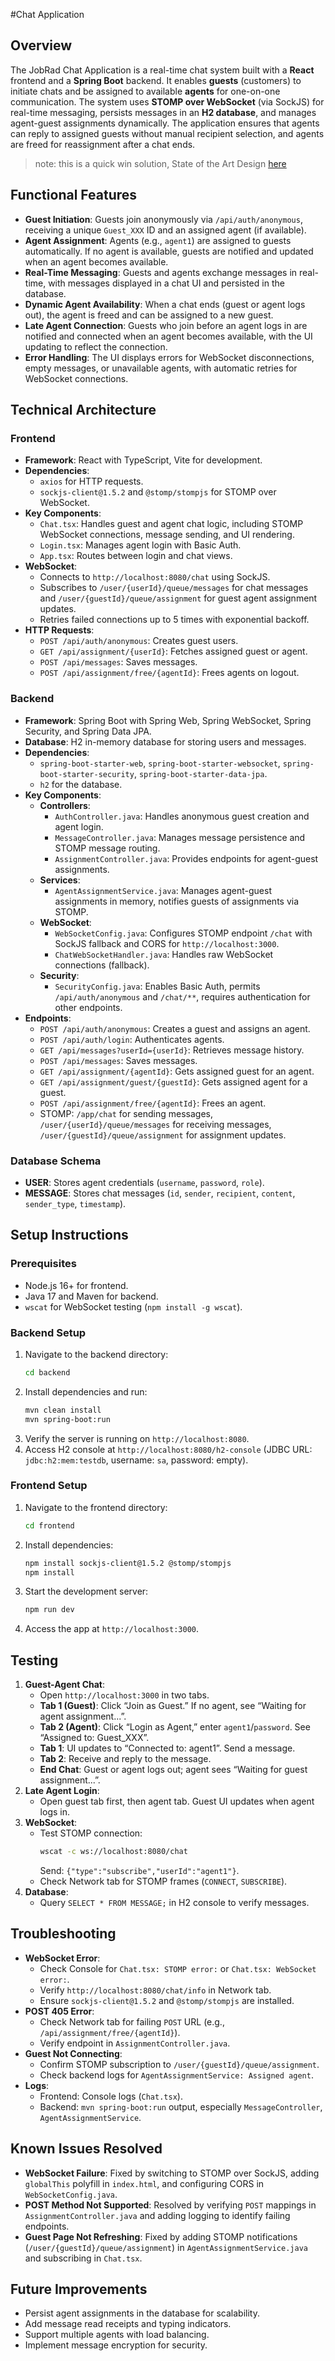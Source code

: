 #Chat Application

## Overview
The JobRad Chat Application is a real-time chat system built with a **React** frontend and a **Spring Boot** backend. It enables **guests** (customers) to initiate chats and be assigned to available **agents** for one-on-one communication. The system uses **STOMP over WebSocket** (via SockJS) for real-time messaging, persists messages in an **H2 database**, and manages agent-guest assignments dynamically. The application ensures that agents can reply to assigned guests without manual recipient selection, and agents are freed for reassignment after a chat ends.

> note: this is a quick win solution, 
> State of the Art Design [here](README-STATE-OF-THE-ART.md)

## Functional Features
- **Guest Initiation**: Guests join anonymously via `/api/auth/anonymous`, receiving a unique `Guest_XXX` ID and an assigned agent (if available).
- **Agent Assignment**: Agents (e.g., `agent1`) are assigned to guests automatically. If no agent is available, guests are notified and updated when an agent becomes available.
- **Real-Time Messaging**: Guests and agents exchange messages in real-time, with messages displayed in a chat UI and persisted in the database.
- **Dynamic Agent Availability**: When a chat ends (guest or agent logs out), the agent is freed and can be assigned to a new guest.
- **Late Agent Connection**: Guests who join before an agent logs in are notified and connected when an agent becomes available, with the UI updating to reflect the connection.
- **Error Handling**: The UI displays errors for WebSocket disconnections, empty messages, or unavailable agents, with automatic retries for WebSocket connections.

## Technical Architecture
### Frontend
- **Framework**: React with TypeScript, Vite for development.
- **Dependencies**:
    - `axios` for HTTP requests.
    - `sockjs-client@1.5.2` and `@stomp/stompjs` for STOMP over WebSocket.
- **Key Components**:
    - `Chat.tsx`: Handles guest and agent chat logic, including STOMP WebSocket connections, message sending, and UI rendering.
    - `Login.tsx`: Manages agent login with Basic Auth.
    - `App.tsx`: Routes between login and chat views.
- **WebSocket**:
    - Connects to `http://localhost:8080/chat` using SockJS.
    - Subscribes to `/user/{userId}/queue/messages` for chat messages and `/user/{guestId}/queue/assignment` for guest agent assignment updates.
    - Retries failed connections up to 5 times with exponential backoff.
- **HTTP Requests**:
    - `POST /api/auth/anonymous`: Creates guest users.
    - `GET /api/assignment/{userId}`: Fetches assigned guest or agent.
    - `POST /api/messages`: Saves messages.
    - `POST /api/assignment/free/{agentId}`: Frees agents on logout.

### Backend
- **Framework**: Spring Boot with Spring Web, Spring WebSocket, Spring Security, and Spring Data JPA.
- **Database**: H2 in-memory database for storing users and messages.
- **Dependencies**:
    - `spring-boot-starter-web`, `spring-boot-starter-websocket`, `spring-boot-starter-security`, `spring-boot-starter-data-jpa`.
    - `h2` for the database.
- **Key Components**:
    - **Controllers**:
        - `AuthController.java`: Handles anonymous guest creation and agent login.
        - `MessageController.java`: Manages message persistence and STOMP message routing.
        - `AssignmentController.java`: Provides endpoints for agent-guest assignments.
    - **Services**:
        - `AgentAssignmentService.java`: Manages agent-guest assignments in memory, notifies guests of assignments via STOMP.
    - **WebSocket**:
        - `WebSocketConfig.java`: Configures STOMP endpoint `/chat` with SockJS fallback and CORS for `http://localhost:3000`.
        - `ChatWebSocketHandler.java`: Handles raw WebSocket connections (fallback).
    - **Security**:
        - `SecurityConfig.java`: Enables Basic Auth, permits `/api/auth/anonymous` and `/chat/**`, requires authentication for other endpoints.
- **Endpoints**:
    - `POST /api/auth/anonymous`: Creates a guest and assigns an agent.
    - `POST /api/auth/login`: Authenticates agents.
    - `GET /api/messages?userId={userId}`: Retrieves message history.
    - `POST /api/messages`: Saves messages.
    - `GET /api/assignment/{agentId}`: Gets assigned guest for an agent.
    - `GET /api/assignment/guest/{guestId}`: Gets assigned agent for a guest.
    - `POST /api/assignment/free/{agentId}`: Frees an agent.
    - STOMP: `/app/chat` for sending messages, `/user/{userId}/queue/messages` for receiving messages, `/user/{guestId}/queue/assignment` for assignment updates.

### Database Schema
- **USER**: Stores agent credentials (`username`, `password`, `role`).
- **MESSAGE**: Stores chat messages (`id`, `sender`, `recipient`, `content`, `sender_type`, `timestamp`).

## Setup Instructions
### Prerequisites
- Node.js 16+ for frontend.
- Java 17 and Maven for backend.
- `wscat` for WebSocket testing (`npm install -g wscat`).

### Backend Setup
1. Navigate to the backend directory:
   ```bash
   cd backend
   ```
2. Install dependencies and run:
   ```bash
   mvn clean install
   mvn spring-boot:run
   ```
3. Verify the server is running on `http://localhost:8080`.
4. Access H2 console at `http://localhost:8080/h2-console` (JDBC URL: `jdbc:h2:mem:testdb`, username: `sa`, password: empty).

### Frontend Setup
1. Navigate to the frontend directory:
   ```bash
   cd frontend
   ```
2. Install dependencies:
   ```bash
   npm install sockjs-client@1.5.2 @stomp/stompjs
   npm install
   ```
3. Start the development server:
   ```bash
   npm run dev
   ```
4. Access the app at `http://localhost:3000`.

## Testing
1. **Guest-Agent Chat**:
    - Open `http://localhost:3000` in two tabs.
    - **Tab 1 (Guest)**: Click “Join as Guest.” If no agent, see “Waiting for agent assignment...”.
    - **Tab 2 (Agent)**: Click “Login as Agent,” enter `agent1`/`password`. See “Assigned to: Guest_XXX”.
    - **Tab 1**: UI updates to “Connected to: agent1”. Send a message.
    - **Tab 2**: Receive and reply to the message.
    - **End Chat**: Guest or agent logs out; agent sees “Waiting for guest assignment...”.
2. **Late Agent Login**:
    - Open guest tab first, then agent tab. Guest UI updates when agent logs in.
3. **WebSocket**:
    - Test STOMP connection:
      ```bash
      wscat -c ws://localhost:8080/chat
      ```
      Send: `{"type":"subscribe","userId":"agent1"}`.
    - Check Network tab for STOMP frames (`CONNECT`, `SUBSCRIBE`).
4. **Database**:
    - Query `SELECT * FROM MESSAGE;` in H2 console to verify messages.

## Troubleshooting
- **WebSocket Error**:
    - Check Console for `Chat.tsx: STOMP error:` or `Chat.tsx: WebSocket error:`.
    - Verify `http://localhost:8080/chat/info` in Network tab.
    - Ensure `sockjs-client@1.5.2` and `@stomp/stompjs` are installed.
- **POST 405 Error**:
    - Check Network tab for failing `POST` URL (e.g., `/api/assignment/free/{agentId}`).
    - Verify endpoint in `AssignmentController.java`.
- **Guest Not Connecting**:
    - Confirm STOMP subscription to `/user/{guestId}/queue/assignment`.
    - Check backend logs for `AgentAssignmentService: Assigned agent`.
- **Logs**:
    - Frontend: Console logs (`Chat.tsx`).
    - Backend: `mvn spring-boot:run` output, especially `MessageController`, `AgentAssignmentService`.

## Known Issues Resolved
- **WebSocket Failure**: Fixed by switching to STOMP over SockJS, adding `globalThis` polyfill in `index.html`, and configuring CORS in `WebSocketConfig.java`.
- **POST Method Not Supported**: Resolved by verifying `POST` mappings in `AssignmentController.java` and adding logging to identify failing endpoints.
- **Guest Page Not Refreshing**: Fixed by adding STOMP notifications (`/user/{guestId}/queue/assignment`) in `AgentAssignmentService.java` and subscribing in `Chat.tsx`.

## Future Improvements
- Persist agent assignments in the database for scalability.
- Add message read receipts and typing indicators.
- Support multiple agents with load balancing.
- Implement message encryption for security.
